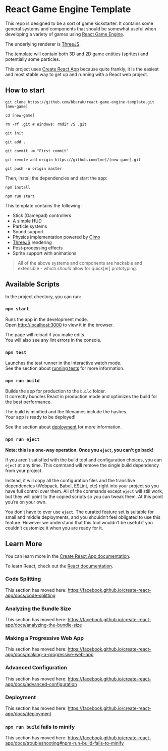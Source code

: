 # React Game Engine Template

This repo is designed to be a sort of game kickstarter. It contains some general systems and components that should be somewhat useful when developing a variety of games using [React Game Engine](https://github.com/bberak/react-game-engine).

The underlying renderer is [ThreeJS](https://github.com/mrdoob/three.js).

The template will contain both 3D and 2D game entities (sprites) and potentially some particles.

This project uses [Create React App](https://github.com/facebook/create-react-app) because quite frankly, it is the easiest and most stable way to get up and running with a React web project.

## How to start

```
git clone https://github.com/bberak/react-game-engine-template.git [new-game]

cd [new-game]

rm -rf .git # Windows: rmdir /S .git

git init

git add .

git commit -m "First commit"

git remote add origin https://github.com/[me]/[new-game].git

git push -u origin master
```

Then, install the dependencies and start the app:

```
npm install

npm run start
```

This template contains the following:

- Stick (Gamepad) controllers
- A simple HUD
- Particle systems
- Sound support
- Physics implementation powered by [Oimo](https://github.com/lo-th/Oimo.js/)
- [ThreeJS](https://github.com/mrdoob/three.js) rendering
- Post-processing effects
- Sprite support with animations

> All of the above systems and components are hackable and extensible - which *should* allow for quick[er] prototyping.

## Available Scripts

In the project directory, you can run:

### `npm start`

Runs the app in the development mode.<br>
Open [http://localhost:3000](http://localhost:3000) to view it in the browser.

The page will reload if you make edits.<br>
You will also see any lint errors in the console.

### `npm test`

Launches the test runner in the interactive watch mode.<br>
See the section about [running tests](https://facebook.github.io/create-react-app/docs/running-tests) for more information.

### `npm run build`

Builds the app for production to the `build` folder.<br>
It correctly bundles React in production mode and optimizes the build for the best performance.

The build is minified and the filenames include the hashes.<br>
Your app is ready to be deployed!

See the section about [deployment](https://facebook.github.io/create-react-app/docs/deployment) for more information.

### `npm run eject`

**Note: this is a one-way operation. Once you `eject`, you can’t go back!**

If you aren’t satisfied with the build tool and configuration choices, you can `eject` at any time. This command will remove the single build dependency from your project.

Instead, it will copy all the configuration files and the transitive dependencies (Webpack, Babel, ESLint, etc) right into your project so you have full control over them. All of the commands except `eject` will still work, but they will point to the copied scripts so you can tweak them. At this point you’re on your own.

You don’t have to ever use `eject`. The curated feature set is suitable for small and middle deployments, and you shouldn’t feel obligated to use this feature. However we understand that this tool wouldn’t be useful if you couldn’t customize it when you are ready for it.

## Learn More

You can learn more in the [Create React App documentation](https://facebook.github.io/create-react-app/docs/getting-started).

To learn React, check out the [React documentation](https://reactjs.org/).

### Code Splitting

This section has moved here: https://facebook.github.io/create-react-app/docs/code-splitting

### Analyzing the Bundle Size

This section has moved here: https://facebook.github.io/create-react-app/docs/analyzing-the-bundle-size

### Making a Progressive Web App

This section has moved here: https://facebook.github.io/create-react-app/docs/making-a-progressive-web-app

### Advanced Configuration

This section has moved here: https://facebook.github.io/create-react-app/docs/advanced-configuration

### Deployment

This section has moved here: https://facebook.github.io/create-react-app/docs/deployment

### `npm run build` fails to minify

This section has moved here: https://facebook.github.io/create-react-app/docs/troubleshooting#npm-run-build-fails-to-minify
